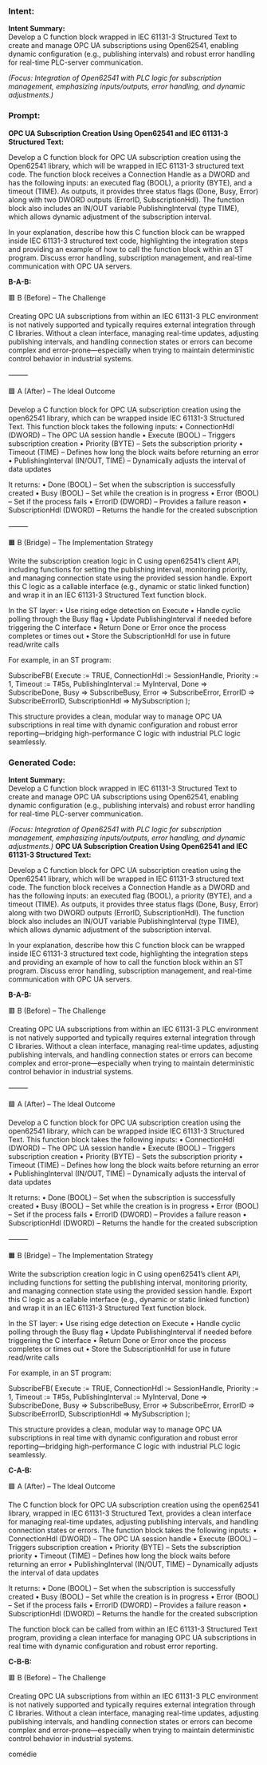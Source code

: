 ### Intent:
**Intent Summary:**  
Develop a C function block wrapped in IEC 61131-3 Structured Text to create and manage OPC UA subscriptions using Open62541, enabling dynamic configuration (e.g., publishing intervals) and robust error handling for real-time PLC-server communication.  

*(Focus: Integration of Open62541 with PLC logic for subscription management, emphasizing inputs/outputs, error handling, and dynamic adjustments.)*

### Prompt:
**OPC UA Subscription Creation Using Open62541 and IEC 61131-3 Structured Text:**

Develop a C function block for OPC UA subscription creation using the Open62541 library, which will be wrapped in IEC 61131-3 structured text code. The function block receives a Connection Handle as a DWORD and has the following inputs: an executed flag (BOOL), a priority (BYTE), and a timeout (TIME). As outputs, it provides three status flags (Done, Busy, Error) along with two DWORD outputs (ErrorID, SubscriptionHdl). The function block also includes an IN/OUT variable PublishingInterval (type TIME), which allows dynamic adjustment of the subscription interval.

In your explanation, describe how this C function block can be wrapped inside IEC 61131-3 structured text code, highlighting the integration steps and providing an example of how to call the function block within an ST program. Discuss error handling, subscription management, and real-time communication with OPC UA servers.

**B-A-B:**

🟥 B (Before) – The Challenge

Creating OPC UA subscriptions from within an IEC 61131-3 PLC environment is not natively supported and typically requires external integration through C libraries. Without a clean interface, managing real-time updates, adjusting publishing intervals, and handling connection states or errors can become complex and error-prone—especially when trying to maintain deterministic control behavior in industrial systems.

⸻

🟩 A (After) – The Ideal Outcome

Develop a C function block for OPC UA subscription creation using the open62541 library, which can be wrapped inside IEC 61131-3 Structured Text. This function block takes the following inputs:
	•	ConnectionHdl (DWORD) – The OPC UA session handle
	•	Execute (BOOL) – Triggers subscription creation
	•	Priority (BYTE) – Sets the subscription priority
	•	Timeout (TIME) – Defines how long the block waits before returning an error
	•	PublishingInterval (IN/OUT, TIME) – Dynamically adjusts the interval of data updates

It returns:
	•	Done (BOOL) – Set when the subscription is successfully created
	•	Busy (BOOL) – Set while the creation is in progress
	•	Error (BOOL) – Set if the process fails
	•	ErrorID (DWORD) – Provides a failure reason
	•	SubscriptionHdl (DWORD) – Returns the handle for the created subscription

⸻

🟧 B (Bridge) – The Implementation Strategy

Write the subscription creation logic in C using open62541’s client API, including functions for setting the publishing interval, monitoring priority, and managing connection state using the provided session handle. Export this C logic as a callable interface (e.g., dynamic or static linked function) and wrap it in an IEC 61131-3 Structured Text function block.

In the ST layer:
	•	Use rising edge detection on Execute
	•	Handle cyclic polling through the Busy flag
	•	Update PublishingInterval if needed before triggering the C interface
	•	Return Done or Error once the process completes or times out
	•	Store the SubscriptionHdl for use in future read/write calls

For example, in an ST program:

SubscribeFB(
    Execute := TRUE,
    ConnectionHdl := SessionHandle,
    Priority := 1,
    Timeout := T#5s,
    PublishingInterval := MyInterval,
    Done => SubscribeDone,
    Busy => SubscribeBusy,
    Error => SubscribeError,
    ErrorID => SubscribeErrorID,
    SubscriptionHdl => MySubscription
);

This structure provides a clean, modular way to manage OPC UA subscriptions in real time with dynamic configuration and robust error reporting—bridging high-performance C logic with industrial PLC logic seamlessly.

### Generated Code:
**Intent Summary:**  
Develop a C function block wrapped in IEC 61131-3 Structured Text to create and manage OPC UA subscriptions using Open62541, enabling dynamic configuration (e.g., publishing intervals) and robust error handling for real-time PLC-server communication.  

*(Focus: Integration of Open62541 with PLC logic for subscription management, emphasizing inputs/outputs, error handling, and dynamic adjustments.)*
**OPC UA Subscription Creation Using Open62541 and IEC 61131-3 Structured Text:**

Develop a C function block for OPC UA subscription creation using the Open62541 library, which will be wrapped in IEC 61131-3 structured text code. The function block receives a Connection Handle as a DWORD and has the following inputs: an executed flag (BOOL), a priority (BYTE), and a timeout (TIME). As outputs, it provides three status flags (Done, Busy, Error) along with two DWORD outputs (ErrorID, SubscriptionHdl). The function block also includes an IN/OUT variable PublishingInterval (type TIME), which allows dynamic adjustment of the subscription interval.

In your explanation, describe how this C function block can be wrapped inside IEC 61131-3 structured text code, highlighting the integration steps and providing an example of how to call the function block within an ST program. Discuss error handling, subscription management, and real-time communication with OPC UA servers.

**B-A-B:**

🟥 B (Before) – The Challenge

Creating OPC UA subscriptions from within an IEC 61131-3 PLC environment is not natively supported and typically requires external integration through C libraries. Without a clean interface, managing real-time updates, adjusting publishing intervals, and handling connection states or errors can become complex and error-prone—especially when trying to maintain deterministic control behavior in industrial systems.

⸻

🟩 A (After) – The Ideal Outcome

Develop a C function block for OPC UA subscription creation using the open62541 library, which can be wrapped inside IEC 61131-3 Structured Text. This function block takes the following inputs:
	•	ConnectionHdl (DWORD) – The OPC UA session handle
	•	Execute (BOOL) – Triggers subscription creation
	•	Priority (BYTE) – Sets the subscription priority
	•	Timeout (TIME) – Defines how long the block waits before returning an error
	•	PublishingInterval (IN/OUT, TIME) – Dynamically adjusts the interval of data updates

It returns:
	•	Done (BOOL) – Set when the subscription is successfully created
	•	Busy (BOOL) – Set while the creation is in progress
	•	Error (BOOL) – Set if the process fails
	•	ErrorID (DWORD) – Provides a failure reason
	•	SubscriptionHdl (DWORD) – Returns the handle for the created subscription

⸻

🟧 B (Bridge) – The Implementation Strategy

Write the subscription creation logic in C using open62541’s client API, including functions for setting the publishing interval, monitoring priority, and managing connection state using the provided session handle. Export this C logic as a callable interface (e.g., dynamic or static linked function) and wrap it in an IEC 61131-3 Structured Text function block.

In the ST layer:
	•	Use rising edge detection on Execute
	•	Handle cyclic polling through the Busy flag
	•	Update PublishingInterval if needed before triggering the C interface
	•	Return Done or Error once the process completes or times out
	•	Store the SubscriptionHdl for use in future read/write calls

For example, in an ST program:

SubscribeFB(
    Execute := TRUE,
    ConnectionHdl := SessionHandle,
    Priority := 1,
    Timeout := T#5s,
    PublishingInterval := MyInterval,
    Done => SubscribeDone,
    Busy => SubscribeBusy,
    Error => SubscribeError,
    ErrorID => SubscribeErrorID,
    SubscriptionHdl => MySubscription
);

This structure provides a clean, modular way to manage OPC UA subscriptions in real time with dynamic configuration and robust error reporting—bridging high-performance C logic with industrial PLC logic seamlessly.

**C-A-B:**

🟩 A (After) – The Ideal Outcome

The C function block for OPC UA subscription creation using the open62541 library, wrapped in IEC 61131-3 Structured Text, provides a clean interface for managing real-time updates, adjusting publishing intervals, and handling connection states or errors. The function block takes the following inputs:
	•	ConnectionHdl (DWORD) – The OPC UA session handle
	•	Execute (BOOL) – Triggers subscription creation
	•	Priority (BYTE) – Sets the subscription priority
	•	Timeout (TIME) – Defines how long the block waits before returning an error
	•	PublishingInterval (IN/OUT, TIME) – Dynamically adjusts the interval of data updates

It returns:
	•	Done (BOOL) – Set when the subscription is successfully created
	•	Busy (BOOL) – Set while the creation is in progress
	•	Error (BOOL) – Set if the process fails
	•	ErrorID (DWORD) – Provides a failure reason
	•	SubscriptionHdl (DWORD) – Returns the handle for the created subscription

The function block can be called from within an IEC 61131-3 Structured Text program, providing a clean interface for managing OPC UA subscriptions in real time with dynamic configuration and robust error reporting.

**C-B-B:**

🟥 B (Before) – The Challenge

Creating OPC UA subscriptions from within an IEC 61131-3 PLC environment is not natively supported and typically requires external integration through C libraries. Without a clean interface, managing real-time updates, adjusting publishing intervals, and handling connection states or errors can become complex and error-prone—especially when trying to maintain deterministic control behavior in industrial systems.

 comédie
